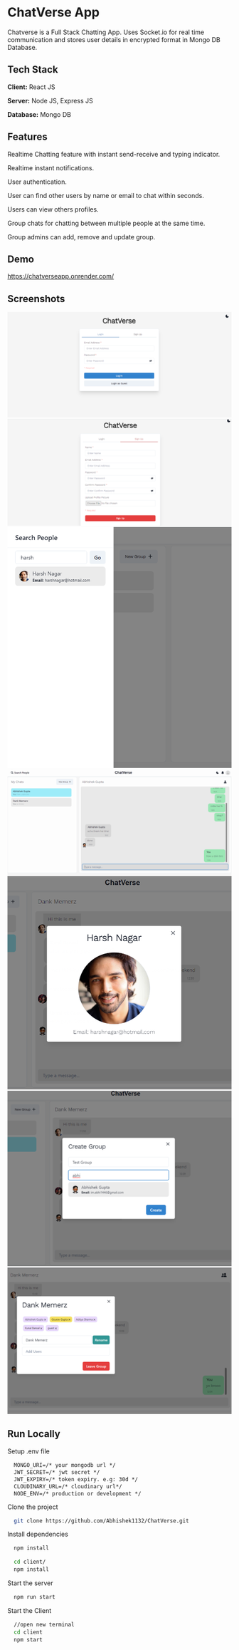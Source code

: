 # ChatVerse App

Chatverse is a Full Stack Chatting App.
Uses Socket.io for real time communication and stores user details in encrypted format in Mongo DB Database.

## Tech Stack

**Client:** React JS

**Server:** Node JS, Express JS

**Database:** Mongo DB


## Features

Realtime Chatting feature with instant send-receive and typing indicator.

Realtime instant notifications.

User authentication.

User can find other users by name or email to chat within seconds.

Users can view others profiles.

Group chats for chatting between multiple people at the same time.

Group admins can add, remove and update group.

## Demo

https://chatverseapp.onrender.com/

## Screenshots

![](https://raw.githubusercontent.com/Abhishek1132/ChatVerse/main/screenshots/loginpage.png)
![](https://raw.githubusercontent.com/Abhishek1132/ChatVerse/main/screenshots/signuppage.png)
![](https://raw.githubusercontent.com/Abhishek1132/ChatVerse/main/screenshots/searchusers.png)
![](https://raw.githubusercontent.com/Abhishek1132/ChatVerse/main/screenshots/normalchat.png)
![](https://raw.githubusercontent.com/Abhishek1132/ChatVerse/main/screenshots/profile.png)
![](https://raw.githubusercontent.com/Abhishek1132/ChatVerse/main/screenshots/creategroup.png)
![](https://raw.githubusercontent.com/Abhishek1132/ChatVerse/main/screenshots/groupedit.png)

## Run Locally

Setup .env file

```
  MONGO_URI=/* your mongodb url */
  JWT_SECRET=/* jwt secret */
  JWT_EXPIRY=/* token expiry. e.g: 30d */
  CLOUDINARY_URL=/* cloudinary url*/
  NODE_ENV=/* production or development */
```


Clone the project

```bash
  git clone https://github.com/Abhishek1132/ChatVerse.git
```

Install dependencies

```bash
  npm install
```

```bash
  cd client/
  npm install
```

Start the server

```bash
  npm run start
```
Start the Client

```bash
  //open new terminal
  cd client
  npm start
```


